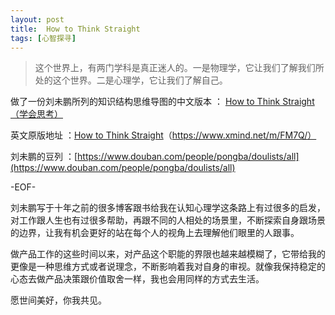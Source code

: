 ```yaml
---
layout: post
title:  How to Think Straight
tags: [心智探寻]
---
```


> 这个世界上，有两门学科是真正迷人的。一是物理学，它让我们了解我们所处的这个世界。二是心理学，它让我们了解自己。 

做了一份刘未鹏所列的知识结构思维导图的中文版本  ： [How to Think Straight （学会思考）](https://my.mindnode.com/3HNhTTsFusto1psUbMN1n8qvgRUtpT1qVGqZUMrq#923.0,150.5,-1)

英文原版地址 ：[How to Think Straight](https://www.xmind.net/m/FM7Q/)（https://www.xmind.net/m/FM7Q/）

刘未鹏的豆列 ：[https://www.douban.com/people/pongba/doulists/all](https://www.douban.com/people/pongba/doulists/all)

-EOF-

刘未鹏写于十年之前的很多博客跟书给我在认知心理学这条路上有过很多的启发，对工作跟人生也有过很多帮助，再跟不同的人相处的场景里，不断探索自身跟场景的边界，让我有机会更好的站在每个人的视角上去理解他们眼里的人跟事。

做产品工作的这些时间以来，对产品这个职能的界限也越来越模糊了，它带给我的更像是一种思维方式或者说理念，不断影响着我对自身的审视。就像我保持稳定的心态去做产品决策跟价值取舍一样，我也会用同样的方式去生活。

愿世间美好，你我共见。

